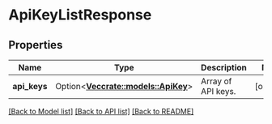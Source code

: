 # ApiKeyListResponse

## Properties

Name | Type | Description | Notes
------------ | ------------- | ------------- | -------------
**api_keys** | Option<[**Vec<crate::models::ApiKey>**](ApiKey.md)> | Array of API keys. | [optional]

[[Back to Model list]](../README.md#documentation-for-models) [[Back to API list]](../README.md#documentation-for-api-endpoints) [[Back to README]](../README.md)


